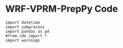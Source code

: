 # WRF-VPRM-PrepPy Code

```
import datetime
import subprocess
import pandas as pd
#from cdo import *
import warnings

```
